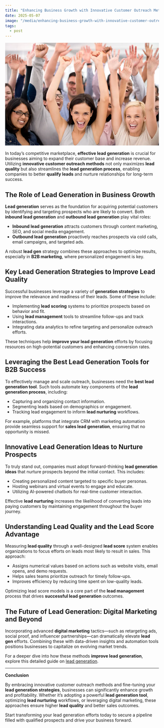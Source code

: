 ```yaml
---
title: "Enhancing Business Growth with Innovative Customer Outreach Methods"
date: 2025-05-07
image: "/media/enhancing-business-growth-with-innovative-customer-outreach-methods.webp"
tags:
  - post
---
```


![Enhancing Business Growth with Innovative Customer Outreach Methods](/media/enhancing-business-growth-with-innovative-customer-outreach-methods.webp)

In today’s competitive marketplace, **effective lead generation** is crucial for businesses aiming to expand their customer base and increase revenue. Utilizing **innovative customer outreach methods** not only maximizes **lead quality** but also streamlines the **lead generation process**, enabling companies to better **qualify leads** and nurture relationships for long-term success.

## The Role of Lead Generation in Business Growth

**Lead generation** serves as the foundation for acquiring potential customers by identifying and targeting prospects who are likely to convert. Both **inbound lead generation** and **outbound lead generation** play vital roles:

- **Inbound lead generation** attracts customers through content marketing, SEO, and social media engagement.
- **Outbound lead generation** proactively reaches prospects via cold calls, email campaigns, and targeted ads.

A robust **lead gen** strategy combines these approaches to optimize results, especially in **B2B marketing**, where personalized engagement is key.

## Key Lead Generation Strategies to Improve Lead Quality

Successful businesses leverage a variety of **generation strategies** to improve the relevance and readiness of their leads. Some of these include:

- Implementing **lead scoring** systems to prioritize prospects based on behavior and fit.
- Using **lead management** tools to streamline follow-ups and track interactions.
- Integrating data analytics to refine targeting and personalize outreach efforts.

These techniques help **improve your lead generation** efforts by focusing resources on high-potential customers and enhancing conversion rates.

## Leveraging the Best Lead Generation Tools for B2B Success

To effectively manage and scale outreach, businesses need the **best lead generation tool**. Such tools automate key components of the **lead generation process**, including:

- Capturing and organizing contact information.
- Segmenting leads based on demographics or engagement.
- Tracking lead engagement to inform **lead nurturing** workflows.

For example, platforms that integrate CRM with marketing automation provide seamless support for **sales lead generation**, ensuring that no opportunity is missed.

## Innovative Lead Generation Ideas to Nurture Prospects

To truly stand out, companies must adopt forward-thinking **lead generation ideas** that nurture prospects beyond the initial contact. This includes:

- Creating personalized content targeted to specific buyer personas.
- Hosting webinars and virtual events to engage and educate.
- Utilizing AI-powered chatbots for real-time customer interaction.

Effective **lead nurturing** increases the likelihood of converting leads into paying customers by maintaining engagement throughout the buyer journey.

## Understanding Lead Quality and the Lead Score Advantage

Measuring **lead quality** through a well-designed **lead score** system enables organizations to focus efforts on leads most likely to result in sales. This approach:

- Assigns numerical values based on actions such as website visits, email opens, and demo requests.
- Helps sales teams prioritize outreach for timely follow-ups.
- Improves efficiency by reducing time spent on low-quality leads.

Optimizing lead score models is a core part of the **lead management** process that drives **successful lead generation** outcomes.

## The Future of Lead Generation: Digital Marketing and Beyond

Incorporating advanced **digital marketing** tactics—such as retargeting ads, social proof, and influencer partnerships—can dramatically elevate **lead gen** efforts. Combining these with data-driven insights and automation tools positions businesses to capitalize on evolving market trends.

For a deeper dive into how these methods **improve lead generation**, explore this detailed guide on [lead generation](https://leadcraftr.com/posts/lead-generation/).

---

**Conclusion**

By embracing innovative customer outreach methods and fine-tuning your **lead generation strategies**, businesses can significantly enhance growth and profitability. Whether it’s adopting a powerful **lead generation tool**, optimizing **lead nurturing** workflows, or leveraging digital marketing, these approaches ensure higher **lead quality** and better sales outcomes.

Start transforming your lead generation efforts today to secure a pipeline filled with qualified prospects and drive your business forward.
